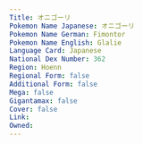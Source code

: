 ```yaml
---
﻿Title: オニゴーリ
Pokemon Name Japanese: オニゴーリ
Pokemon Name German: Fimontor
Pokemon Name English: Glalie
Language Card: Japanese
National Dex Number: 362
Region: Hoenn
Regional Form: false
Additional Form: false
Mega: false
Gigantamax: false
Cover: false
Link: 
Owned: 
---
```


